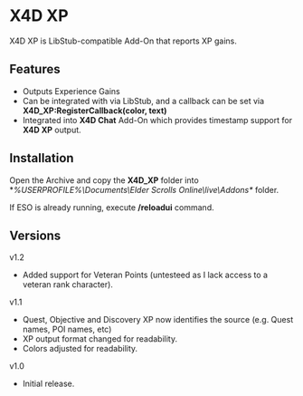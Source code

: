 # X4D **XP**

X4D XP is LibStub-compatible Add-On that reports XP gains.

## Features

* Outputs Experience Gains
* Can be integrated with via LibStub, and a callback can be set via **X4D_XP:RegisterCallback(color, text)**
* Integrated into **X4D Chat** Add-On which provides timestamp support for **X4D XP** output.

## Installation

Open the Archive and copy the **X4D_XP** folder into **%USERPROFILE%\Documents\Elder Scrolls Online\live\Addons\** folder.

If ESO is already running, execute **/reloadui** command.

## Versions
v1.2
- Added support for Veteran Points (untesteed as I lack access to a veteran rank character).

v1.1
- Quest, Objective and Discovery XP now identifies the source (e.g. Quest names, POI names, etc)
- XP output format changed for readability.
- Colors adjusted for readability.

v1.0
- Initial release.

